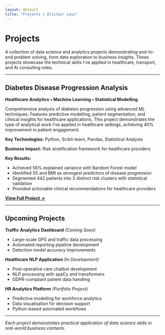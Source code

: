 ```yaml
---
layout: default
title: "Projects | Alistair Leys"
---
```


# Projects

A collection of data science and analytics projects demonstrating end-to-end problem solving, from data exploration to business insights. These projects showcase the technical skills I've applied in healthcare, transport, and AI consulting roles.

---

## Diabetes Disease Progression Analysis

**Healthcare Analytics • Machine Learning • Statistical Modelling**

Comprehensive analysis of diabetes progression using advanced ML techniques. Features predictive modelling, patient segmentation, and clinical insights for healthcare applications. This project demonstrates the type of analytical work I've applied in healthcare settings, achieving 40% improvement in patient engagement.

**Key Technologies:** Python, Scikit-learn, Pandas, Statistical Analysis

**Business Impact:** Risk stratification framework for healthcare providers

**Key Results:**
- Achieved 56% explained variance with Random Forest model
- Identified S5 and BMI as strongest predictors of disease progression
- Segmented 442 patients into 3 distinct risk clusters with statistical validation
- Provided actionable clinical recommendations for healthcare providers

[**View Full Project →**](/projects/diabetes/)

---

## Upcoming Projects

**Traffic Analytics Dashboard** *(Coming Soon)*
- Large-scale GPS and traffic data processing
- Automated reporting pipeline development
- Detection model accuracy improvements

**Healthcare NLP Application** *(In Development)*
- Post-operative care chatbot development
- NLP processing with spaCy and transformers
- GDPR-compliant patient data handling

**HR Analytics Platform** *(Portfolio Project)*
- Predictive modelling for workforce analytics
- Data visualisation for decision support
- Python-based automated workflows

---

*Each project demonstrates practical application of data science skills in real-world business contexts.*
